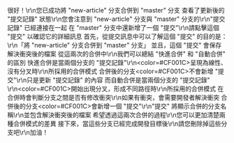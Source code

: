 很好！\r\n您已成功將 "new-article" 分支合併到 "master" 分支
查看了更新後的 "提交記錄" 狀態\r\n您會注意到 "new-article" 分支與 "master" 分支的\r\n"提交記錄" 已經連接在一起
在 "master" 分支中還新增了一個 "提交"\r\n請點擊這個 "提交" 以確認它的詳細訊息
首先，從提交訊息中可以了解這個 "提交" 的目的是：\r\n「將 "new-article" 分支合併到 "master" 分支」
並且，這個 "提交" 會保存解決衝突後的檔案
從這兩次的合併中\r\n我們可以總結 "快進合併" 和 "自動合併" 的區別
快進合併是當兩個分支的 "提交記錄"\r\n<color=#CF001C>呈現為線性、沒有分叉時</color>\r\n所採用的合併模式
合併後的分支<color=#CF001C>不會新增 "提交"</color>\r\n只是更新 "提交記錄" 的內容
而自動合併是當兩個分支的 "提交記錄" \r\n<color=#CF001C>開始出現分叉，形成不同路徑時</color>\r\n所採用的合併模式
在合併時會判斷分支之間是否有修改衝突\r\n如果有衝突，會需要開發者解決衝突
合併後的分支<color=#CF001C>會新增一個 "提交"</color>\r\n"提交" 將顯示合併的分支名稱\r\n並包含解決衝突後的檔案
希望透過這兩次合併的過程\r\n您可以更加清楚兩種合併模式的差異
接下來，當這些分支已經完成開發目標後\r\n請您刪除掉這些分支吧\r\n加油！
